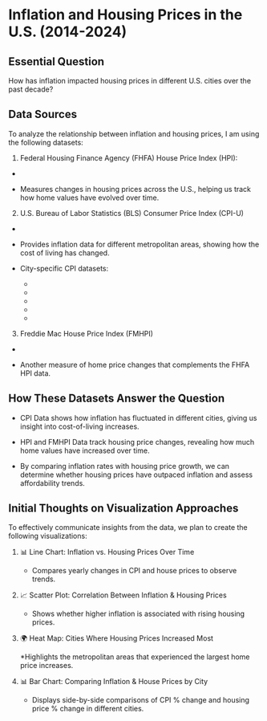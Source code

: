 # Inflation and Housing Prices in the U.S. (2014-2024)

## Essential Question

How has inflation impacted housing prices in different U.S. cities over the past decade?

## Data Sources

To analyze the relationship between inflation and housing prices, I am using the following datasets:

1. Federal Housing Finance Agency (FHFA) House Price Index (HPI):

* [Dataset Link]: https://www.fhfa.gov/data/hpi/datasets?utm_source=chatgpt.com

* Measures changes in housing prices across the U.S., helping us track how home values have evolved over time.

2. U.S. Bureau of Labor Statistics (BLS) Consumer Price Index (CPI-U)

* [West Region CPI Data]: https://www.bls.gov/regions/west/factsheet/consumer-price-index-data-tables.htm?utm_source=chatgpt.com

* Provides inflation data for different metropolitan areas, showing how the cost of living has changed.

* City-specific CPI datasets:
  * [Los Angeles-Long Beach-Anaheim, CA]: https://data.bls.gov/timeseries/CUURS49ASA0&output_view=pct_12mths#
  * [San Diego-Carlsbad, CA]: https://data.bls.gov/timeseries/CUURS49ESA0&output_view=pct_12mths
  * [San Francisco-Oakland-Hayward, CA]: https://data.bls.gov/timeseries/CUURS49BSA0&output_view=pct_12mths
  * [Seattle-Tacoma-Bellevue, WA]: https://data.bls.gov/timeseries/CUURS49DSA0&output_view=pct_12mths
  * [Phoenix-Mesa-Scottsdale, AZ]: https://data.bls.gov/timeseries/CUURS48ASA0&output_view=pct_12mths

3. Freddie Mac House Price Index (FMHPI)

* [Dataset Link]: https://www.freddiemac.com/research/indices/house-price-index?utm_source=chatgpt.com

* Another measure of home price changes that complements the FHFA HPI data.

## How These Datasets Answer the Question

* CPI Data shows how inflation has fluctuated in different cities, giving us insight into cost-of-living increases.

* HPI and FMHPI Data track housing price changes, revealing how much home values have increased over time.
  
* By comparing inflation rates with housing price growth, we can determine whether housing prices have outpaced inflation and assess affordability trends.

## Initial Thoughts on Visualization Approaches

To effectively communicate insights from the data, we plan to create the following visualizations:

1. 📊 Line Chart: Inflation vs. Housing Prices Over Time

   * Compares yearly changes in CPI and house prices to observe trends.

3. 📈 Scatter Plot: Correlation Between Inflation & Housing Prices

   * Shows whether higher inflation is associated with rising housing prices.

3. 🌍 Heat Map: Cities Where Housing Prices Increased Most
  
   *Highlights the metropolitan areas that experienced the largest home price increases.

6. 📊 Bar Chart: Comparing Inflation & House Prices by City
   
   * Displays side-by-side comparisons of CPI % change and housing price % change in different cities.
